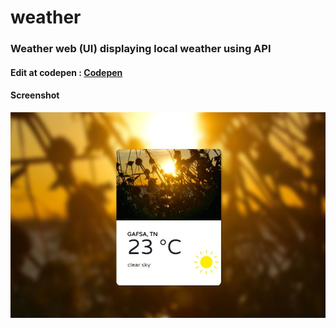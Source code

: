 # weather
### Weather web (UI) displaying local weather using API
#### Edit at codepen : [Codepen](https://codepen.io/MedZed/pen/GGpaXR)
#### Screenshot
![Screenshot](screenshot.JPG)
